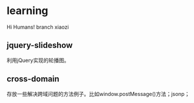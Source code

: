 # learning
Hi Humans!
branch xiaozi

## jquery-slideshow
利用jQuery实现的轮播图。

## cross-domain
存放一些解决跨域问题的方法例子。比如window.postMessage()方法；jsonp；


